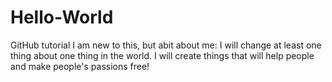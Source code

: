 # Hello-World
GitHub tutorial 
I am new to this, but abit about me: I will change at least one thing about one thing in the world. I will create things that will help people and make people's passions free! 

